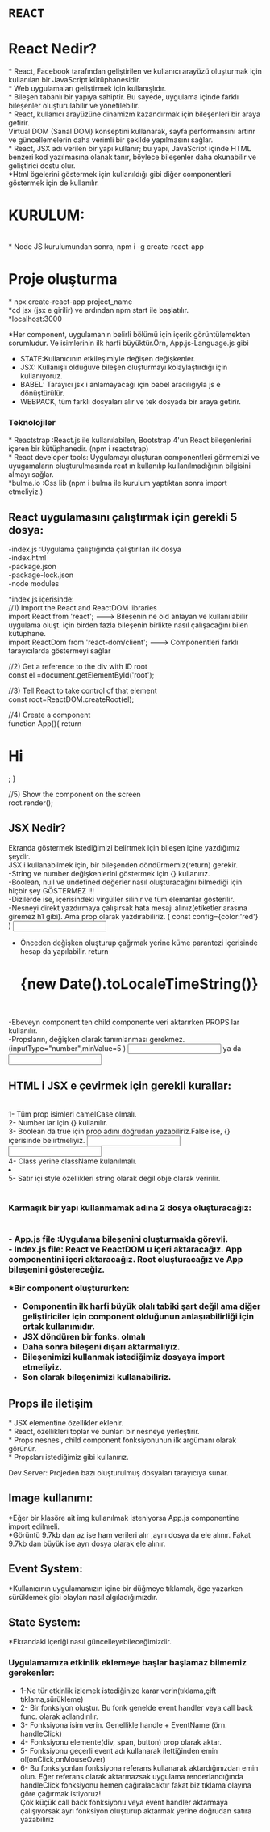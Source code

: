 # `REACT`
<h1>React Nedir? </h1>
* React, Facebook tarafından geliştirilen ve kullanıcı arayüzü oluşturmak için kullanılan bir JavaScript kütüphanesidir.<br>
* Web uygulamaları geliştirmek için kullanışlıdır.<br>
* Bileşen tabanlı bir yapıya sahiptir. Bu sayede, uygulama içinde farklı bileşenler oluşturulabilir ve yönetilebilir.<br>
* React, kullanıcı arayüzüne dinamizm kazandırmak için bileşenleri bir araya getirir. <br>
Virtual DOM (Sanal DOM) konseptini kullanarak, sayfa performansını artırır ve güncellemelerin daha verimli bir şekilde yapılmasını sağlar. <br>
* React, JSX adı verilen bir yapı kullanır; bu yapı, JavaScript içinde HTML benzeri kod yazılmasına olanak tanır, böylece bileşenler daha okunabilir ve geliştirici dostu olur.<br>
*Html ögelerini göstermek için kullanıldığı gibi diğer componentleri göstermek için de kullanılır.<br>

<h1>KURULUM: </h1><br>
* Node JS kurulumundan sonra, npm i -g create-react-app

<h1>Proje oluşturma</h1>
* npx create-react-app project_name <br>
*cd jsx (jsx e girilir) ve ardından npm start ile başlatılır.<br>
*localhost:3000<br>

*Her component, uygulamanın belirli bölümü için içerik görüntülemekten sorumludur. Ve isimlerinin ilk harfi büyüktür.Örn, App.js-Language.js gibi<br>
* STATE:Kullanıcının etkileşimiyle değişen değişkenler.<br>
* JSX: Kullanışlı olduğuve bileşen oluşturmayı kolaylaştırdığı için kullanıyoruz.<br>
* BABEL: Tarayıcı jsx i anlamayacağı için babel aracılığıyla js e dönüştürülür.<br>
* WEBPACK, tüm farklı dosyaları alır ve tek dosyada bir araya getirir.<br>

<h3>Teknolojiler</h3>
* Reactstrap :React.js ile kullanılabilen, Bootstrap 4'un React bileşenlerini içeren bir kütüphanedir. (npm i reactstrap) <br>
* React developer tools: Uygulamayı oluşturan componentleri görmemizi ve uyugamaların oluşturulmasında reat ın kullanılıp kullanılmadığının bilgisini almayı sağlar.<br>
*bulma.io :Css lib  (npm i  bulma ile kurulum yaptıktan sonra import etmeliyiz.)

<h2>React uygulamasını çalıştırmak için gerekli 5 dosya:</h2>
-index.js :Uygulama çalıştığında çalıştırılan ilk dosya<br>
-index.html<br>
-package.json<br>
-package-lock.json<br>
-node modules<br>


*index.js içerisinde:<br>
//1) Import the React and ReactDOM libraries<br>
import React from 'react';  ---> Bileşenin ne old anlayan ve kullanılabilir uygulama oluşt. için birden fazla bileşenin birlikte nasıl çalışacağını bilen kütüphane.<br>
import ReactDom from 'react-dom/client';  ---> Componentleri farklı tarayıcılarda göstermeyi sağlar<br>

//2) Get a reference to the div with ID root <br>
const el =document.getElementById('root');

//3) Tell React to take control of that element<br>
const root=ReactDOM.createRoot(el);

//4) Create a component<br>
function App(){
return <h1>Hi</h1>;
}

//5) Show the component on the screen<br>
root.render(<App />);

<h2>JSX Nedir? </h2>
Ekranda göstermek istediğimizi belirtmek için bileşen içine yazdığımız şeydir.<br>
JSX i kullanabilmek için, bir bileşenden döndürmemiz(return) gerekir.<br>
-String ve number değişkenlerini göstermek için {} kullanırız.<br>
-Boolean, null ve undefined değerler nasıl oluşturacağını bilmediği için hiçbir şey GÖSTERMEZ !!!<br>
-Dizilerde ise, içerisindeki virgüller silinir ve tüm elemanlar gösterilir.<br>
-Nesneyi direkt yazdırmaya çalışırsak hata mesajı alınız(etiketler arasına giremez h1 gibi). Ama prop olarak yazdırabiliriz. ( const config={color:'red'} ) <input abc={config}/> <br>

- Önceden değişken oluşturup çağrmak yerine küme parantezi içerisinde hesap da yapılabilir. return <h1> {new Date().toLocaleTimeString()}</h1><br>

-Ebeveyn component ten child componente veri aktarırken PROPS lar kullanılır.<br>
-Propsların, değişken olarak tanımlanması gerekmez. (inputType="number",minValue=5 ) <input type={inputType} min={minValue}> ya da <input type="number" min={5}><br>
<h2>HTML i JSX e çevirmek için gerekli kurallar: </h2><br>
1- Tüm prop isimleri camelCase olmalı.<br>
2- Number lar için {} kullanılır.<br>
3- Boolean da true için prop adını doğrudan yazabiliriz.False ise, {} içerisinde belirtmeliyiz. <input spellCheck />  <input spellCheck={false} /><br>
4- Class yerine className kulanılmalı. <li className='item' /><br>
5- Satır içi style özellikleri string olarak değil obje olarak veririlir. <div style={{padding:'5px'}}</div><br>

  <h3>Karmaşık bir yapı kullanmamak adına 2 dosya oluşturacağız:<h3><br>
   - App.js file :Uygulama bileşenini oluşturmakla görevli.<br>
   - Index.js file: React ve ReactDOM u içeri aktaracağız. App componentini içeri aktaracağız. Root oluşturacağız ve App bileşenini göstereceğiz.<br>

*Bir component oluştururken:<br>
   - Componentin ilk harfi büyük olalı tabiki şart değil ama diğer geliştiriciler için component olduğunun anlaşıabilirliği için ortak kullanımıdır.<br>
   - JSX döndüren bir fonks. olmalı<br>
   - Daha sonra bileşeni dışarı aktarmalıyız.<br>
   - Bileşenimizi kullanmak istediğimiz dosyaya import etmeliyiz.<br>
   - Son olarak bileşenimizi kullanabiliriz.<br>
   
<h2>Props ile iletişim</h2>
* JSX elementine özellikler eklenir.<br>
* React, özellikleri toplar ve bunları bir nesneye yerleştirir.<br>
* Props nesnesi, child component fonksiyonunun ilk argümanı olarak görünür.<br>
* Propsları istediğimiz gibi kullanırız.<br>

Dev Server: Projeden bazı oluşturulmuş dosyaları tarayıcıya sunar.<br>

<h2>Image kullanımı:</h2>
*Eğer bir klasöre ait img kullanılmak isteniyorsa App.js componentine import edilmeli.<br>
*Görüntü 9.7kb dan az ise ham verileri alır ,aynı dosya da ele alınır. Fakat 9.7kb dan büyük ise ayrı dosya olarak ele alınır.

<h2>Event System:</h2>
*Kullanıcının uygulamamızın içine bir  düğmeye tıklamak, öge yazarken sürüklemek gibi olayları nasıl algıladığımızdır.<br>
<h2>State System:</h2>
*Ekrandaki içeriği nasıl güncelleyebileceğimizdir.<br>

<h3>Uygulamamıza etkinlik eklemeye başlar başlamaz bilmemiz gerekenler:</h3>
<ul>
  <li>1-Ne tür etkinlik izlemek istediğinize karar verin(tıklama,çift tıklama,sürükleme)</li>
  <li>2- Bir fonksiyon oluştur. Bu fonk genelde event handler veya call back func. olarak adlandırılır.</li>
  <li>3- Fonksiyona isim verin. Genellikle handle + EventName (örn. handleClick) </li>
  <li>4- Fonksiyonu elemente(div, span, button) prop olarak aktar.</li>
  <li>5- Fonksiyonu geçerli event adı kullanarak ilettiğinden emin ol(onClick,onMouseOver)</li>
  <li>6- Bu fonksiyonları fonksiyona referans kullanarak aktardığınızdan emin olun.
    Eğer referans olarak aktarmazsak uygulama renderlandığında handleClick fonksiyonu hemen çağıralacaktır fakat biz tıklama olayına göre çağırmak istiyoruz!<br>
    Çok küçük call back fonksiyonu veya event handler aktarmaya çalışıyorsak ayrı fonksiyon oluşturup aktarmak yerine doğrudan satıra yazabiliriz<br>
</ul>
